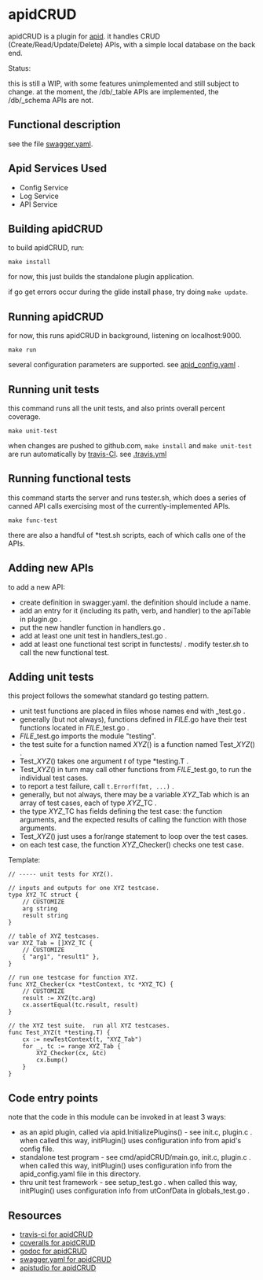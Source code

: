 # apidCRUD

apidCRUD is a plugin for 
[apid](http://github.com/30x/apid).
it handles CRUD (Create/Read/Update/Delete) APIs,
with a simple local database on the back end.

Status:

this is still a WIP,
with some features unimplemented and still subject to change.
at the moment, the /db/_table APIs are implemented,
the /db/_schema APIs are not.

## Functional description

see the file [swagger.yaml](swagger.yaml).

## Apid Services Used

* Config Service
* Log Service
* API Service

## Building apidCRUD

to build apidCRUD, run:
```
make install
```

for now, this just builds the standalone plugin application.

if go get errors occur during the glide install phase, try doing `make update`.

## Running apidCRUD
 
for now, this runs apidCRUD in background, listening on localhost:9000.
```
make run
```

several configuration parameters are supported.
see [apid_config.yaml](./apid_config.yaml) .

## Running unit tests
 
this command runs all the unit tests, and also prints overall percent coverage.
```
make unit-test
```

when changes are pushed to github.com,
`make install` and `make unit-test` are run automatically by
[travis-CI](https://travis-ci.org/getting_started).
see [.travis.yml](.travis.yml)

## Running functional tests

this command starts the server and runs tester.sh, which does a series of canned API calls exercising most of the currently-implemented APIs.
```
make func-test
```

there are also a handful of \*test.sh scripts,
each of which calls one of the APIs.

## Adding new APIs

to add a new API:

* create definition in swagger.yaml.  the definition should include a name.
* add an entry for it (including its path, verb, and handler)
to the apiTable in plugin.go .
* put the new handler function in handlers.go .
* add at least one unit test in handlers_test.go .
* add at least one functional test script in functests/ .
modify tester.sh to call the new functional test.

## Adding unit tests

this project follows the somewhat standard go testing pattern.

* unit test functions are placed in files whose names end with _test.go .
* generally (but not always), functions defined in *FILE*.go have their test functions located in *FILE*_test.go .
* *FILE*_test.go imports the module "testing".
* the test suite for a function named *XYZ*() is a function named Test_*XYZ*() .
* Test_*XYZ*() takes one argument *t* of type \*testing.T .
* Test_*XYZ*() in turn may call other functions from *FILE*_test.go, to run the individual test cases.
* to report a test failure, call `t.Errorf(fmt, ...)` .
* generally, but not always, there may be a variable *XYZ*\_Tab which is an array of test cases, each of type *XYZ*\_TC .
* the type *XYZ*\_TC has fields defining the test case: the function arguments, and the expected results of calling the function with those arguments.
* Test_*XYZ*() just uses a for/range statement to loop over the test cases.
* on each test case, the function *XYZ*_Checker() checks one test case.

Template:
```
// ----- unit tests for XYZ().

// inputs and outputs for one XYZ testcase.
type XYZ_TC struct {
	// CUSTOMIZE
	arg string
	result string
}

// table of XYZ testcases.
var XYZ_Tab = []XYZ_TC {
	// CUSTOMIZE
	{ "arg1", "result1" },
}

// run one testcase for function XYZ.
func XYZ_Checker(cx *testContext, tc *XYZ_TC) {
	// CUSTOMIZE
	result := XYZ(tc.arg)
	cx.assertEqual(tc.result, result)
}

// the XYZ test suite.  run all XYZ testcases.
func Test_XYZ(t *testing.T) {
	cx := newTestContext(t, "XYZ_Tab")
	for _, tc := range XYZ_Tab {
		XYZ_Checker(cx, &tc)
		cx.bump()
	}
}
```

## Code entry points

note that the code in this module can be invoked in at least 3 ways:

* as an apid plugin, called via apid.InitializePlugins() -
see init.c, plugin.c .
when called this way, initPlugin() uses configuration info from
apid's config file.
* standalone test program - see cmd/apidCRUD/main.go, init.c, plugin.c .
when called this way, initPlugin() uses configuration info from
the apid_config.yaml file in this directory.
* thru unit test framework - see setup_test.go .
when called this way, initPlugin() uses configuration info from
utConfData in globals_test.go .

## Resources

   * [travis-ci for apidCRUD](https://travis-ci.org/30x/apidCRUD)
   * [coveralls for apidCRUD](https://coveralls.io/github/30x/apidCRUD)
   * [godoc for apidCRUD](https://godoc.org/github.com/30x/apidCRUD)
   * [swagger.yaml for apidCRUD](./swagger.yaml)
   * [apistudio for apidCRUD](http://playground.apistudio.io/d2a356b1-b977-434e-a7f9-19adba8496d9/#/)
